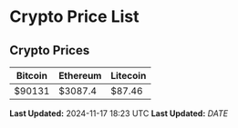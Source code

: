 # Crypto Price List

## Crypto Prices
| Bitcoin | Ethereum | Litecoin |
| ------- | -------- | -------- |
| $90131 | $3087.4 | $87.46 |
**Last Updated:** 2024-11-17 18:23 UTC
**Last Updated:** $DATE$
